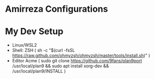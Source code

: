 # Amirreza Configurations

# My Dev Setup
- Linux/WSL2
- Shell: ZSH ( sh -c "$(curl -fsSL https://raw.github.com/ohmyzsh/ohmyzsh/master/tools/install.sh)" )
- Editor Acme ( sudo git clone https://github.com/9fans/plan9port /usr/local/plan9 && sudo apt install xorg-dev && /usr/local/plan9/INSTALL )